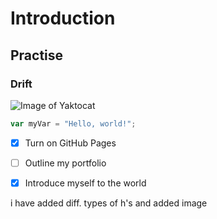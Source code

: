 # Introduction
## Practise
### Drift 




![Image of Yaktocat](https://octodex.github.com/images/yaktocat.png)




``` javascript
var myVar = "Hello, world!";
```


- [x] Turn on GitHub Pages
- [ ] Outline my portfolio
- [x] Introduce myself to the world






i have added diff. types of h's and added image 
